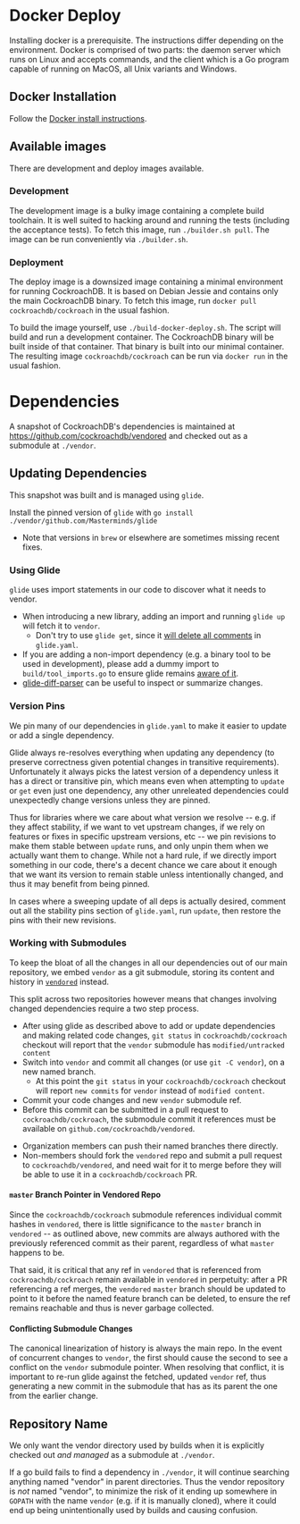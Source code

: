 # Docker Deploy

Installing docker is a prerequisite. The instructions differ depending on the
environment. Docker is comprised of two parts: the daemon server which runs on
Linux and accepts commands, and the client which is a Go program capable of
running on MacOS, all Unix variants and Windows.

## Docker Installation

Follow the [Docker install
instructions](https://docs.docker.com/engine/installation/).

## Available images

There are development and deploy images available.

### Development

The development image is a bulky image containing a complete build toolchain.
It is well suited to hacking around and running the tests (including the
acceptance tests). To fetch this image, run `./builder.sh pull`. The image can
be run conveniently via `./builder.sh`.

### Deployment

The deploy image is a downsized image containing a minimal environment for
running CockroachDB. It is based on Debian Jessie and contains only the main
CockroachDB binary. To fetch this image, run `docker pull
cockroachdb/cockroach` in the usual fashion.

To build the image yourself, use `./build-docker-deploy.sh`. The script will
build and run a development container. The CockroachDB binary will be built
inside of that container. That binary is built into our minimal container. The
resulting image `cockroachdb/cockroach` can be run via `docker run` in the
usual fashion.

#  Dependencies

A snapshot of CockroachDB's dependencies is maintained at https://github.com/cockroachdb/vendored
and checked out as a submodule at `./vendor`.

## Updating Dependencies

This snapshot was built and is managed using `glide`.

Install the pinned version of `glide` with `go install ./vendor/github.com/Masterminds/glide`
- Note that versions in `brew` or elsewhere are sometimes missing recent fixes.

### Using Glide

`glide` uses import statements in our code to discover what it needs to vendor.

- When introducing a new library, adding an import and running `glide up` will fetch it to `vendor`.
  - Don't try to use `glide get`, since it [will delete all comments](Masterminds/glide/issues/691) in `glide.yaml`.
- If you are adding a non-import dependency (e.g. a binary tool to be used in development),
  please add a dummy import to `build/tool_imports.go` to ensure glide remains [aware of it](Masterminds/glide/issues/690).
- [glide-diff-parser](cockroachdb/glide-diff-parser) can be useful to inspect or summarize changes.

### Version Pins

We pin many of our dependencies in `glide.yaml` to make it easier to update or add a single dependency.

Glide always re-resolves everything when updating any dependency (to preserve correctness given
potential changes in transitive requirements). Unfortunately it always picks the latest version of a
dependency unless it has a direct or transitive pin, which means even when attempting to `update` or
`get` even just one dependency, any other unreleated dependencies could unexpectedly change versions
unless they are pinned.

Thus for libraries where we care about what version we resolve -- e.g. if they affect stability, if we
want to vet upstream changes, if we rely on features or fixes in specific upstream versions, etc --
we pin revisions to make them stable between `update` runs, and only unpin them when we actually want
them to change. While not a hard rule, if we directly import something in our code, there's a decent
chance we care about it enough that we want its version to remain stable unless intentionally changed,
and thus it may benefit from being pinned.

In cases where a sweeping update of all deps is actually desired, comment out all the stability pins
section of `glide.yaml`, run `update`, then restore the pins with their new revisions.

### Working with Submodules

To keep the bloat of all the changes in all our dependencies out of our main repository, we embed
`vendor` as a git submodule, storing its content and history in [`vendored`](cockroachdb/vendored) instead.

This split across two repositories however means that changes involving changed dependencies require
a two step process.

- After using glide as described above to add or update dependencies and making related code changes,
`git status` in `cockroachdb/cockroach` checkout will report that the `vendor` submodule has
`modified/untracked content`
- Switch into `vendor` and commit all changes (or use `git -C vendor`), on a new named branch.
  - At this point the `git status` in your `cockroachdb/cockroach` checkout will report
  `new commits` for `vendor` instead of `modified content`.
- Commit your code changes and new `vendor` submodule ref.
- Before this commit can be submitted in a pull request to `cockroachdb/cockroach`, the submodule
commit it references must be available on `github.com/cockroachdb/vendored`.
* Organization members can push their named branches there directly.
* Non-members should fork the `vendored` repo and submit a pull request to `cockroachdb/vendored`,
  and need wait for it to merge before they will be able to use it in a `cockroachdb/cockroach` PR.

#### `master` Branch Pointer in Vendored Repo

Since the `cockroachdb/cockroach` submodule references individual commit hashes in `vendored`, there
is little significance to the `master` branch in `vendored` -- as outlined above, new commits are
always authored with the previously referenced commit as their parent, regardless of what `master`
happens to be.

That said, it is critical that any ref in `vendored` that is referenced from `cockroachdb/cockroach`
remain available in `vendored` in perpetuity: after a PR referencing a ref merges, the `vendored`
`master` branch should be updated to point to it before the named feature branch can be deleted, to
ensure the ref remains reachable and thus is never garbage collected.

#### Conflicting Submodule Changes

The canonical linearization of history is always the main repo. In the event of concurrent
changes to `vendor`, the first should cause the second to see a conflict on the `vendor` submodule
pointer. When resolving that conflict, it is important to re-run glide against the fetched, updated
`vendor` ref, thus generating a new commit in the submodule that has as its parent the one from the
earlier change.

## Repository Name

We only want the vendor directory used by builds when it is explicitly checked out *and managed* as a
submodule at `./vendor`.

If a go build fails to find a dependency in `./vendor`, it will continue searching anything named
"vendor" in parent directories. Thus the vendor repository is _not_ named "vendor", to minimize the risk
of it ending up somewhere in `GOPATH` with the name `vendor` (e.g. if it is manually cloned), where
it could end up being unintentionally used by builds and causing confusion.
